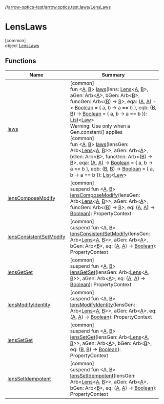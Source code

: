 //[arrow-optics-test](../../../index.md)/[arrow.optics.test.laws](../index.md)/[LensLaws](index.md)

# LensLaws

[common]\
object [LensLaws](index.md)

## Functions

| Name | Summary |
|---|---|
| [laws](laws.md) | [common]<br>fun &lt;[A](laws.md), [B](laws.md)&gt; [laws](laws.md)(lens: [Lens](../../../../arrow-annotations/arrow.optics/-lens/index.md)&lt;[A](laws.md), [B](laws.md)&gt;, aGen: Arb&lt;[A](laws.md)&gt;, bGen: Arb&lt;[B](laws.md)&gt;, funcGen: Arb&lt;([B](laws.md)) -&gt; [B](laws.md)&gt;, eqa: ([A](laws.md), [A](laws.md)) -&gt; [Boolean](https://kotlinlang.org/api/latest/jvm/stdlib/kotlin/-boolean/index.html) = { a, b -&gt; a == b }, eqb: ([B](laws.md), [B](laws.md)) -&gt; [Boolean](https://kotlinlang.org/api/latest/jvm/stdlib/kotlin/-boolean/index.html) = { a, b -&gt; a == b }): [List](https://kotlinlang.org/api/latest/jvm/stdlib/kotlin.collections/-list/index.html)&lt;[Law](../../../../arrow-core-test/arrow-core-test/arrow.core.test.laws/-law/index.md)&gt;<br>Warning: Use only when a Gen.constant() applies<br>[common]<br>fun &lt;[A](laws.md), [B](laws.md)&gt; [laws](laws.md)(lensGen: Arb&lt;[Lens](../../../../arrow-annotations/arrow.optics/-lens/index.md)&lt;[A](laws.md), [B](laws.md)&gt;&gt;, aGen: Arb&lt;[A](laws.md)&gt;, bGen: Arb&lt;[B](laws.md)&gt;, funcGen: Arb&lt;([B](laws.md)) -&gt; [B](laws.md)&gt;, eqa: ([A](laws.md), [A](laws.md)) -&gt; [Boolean](https://kotlinlang.org/api/latest/jvm/stdlib/kotlin/-boolean/index.html) = { a, b -&gt; a == b }, eqb: ([B](laws.md), [B](laws.md)) -&gt; [Boolean](https://kotlinlang.org/api/latest/jvm/stdlib/kotlin/-boolean/index.html) = { a, b -&gt; a == b }): [List](https://kotlinlang.org/api/latest/jvm/stdlib/kotlin.collections/-list/index.html)&lt;[Law](../../../../arrow-core-test/arrow-core-test/arrow.core.test.laws/-law/index.md)&gt; |
| [lensComposeModify](lens-compose-modify.md) | [common]<br>suspend fun &lt;[A](lens-compose-modify.md), [B](lens-compose-modify.md)&gt; [lensComposeModify](lens-compose-modify.md)(lensGen: Arb&lt;[Lens](../../../../arrow-annotations/arrow.optics/-lens/index.md)&lt;[A](lens-compose-modify.md), [B](lens-compose-modify.md)&gt;&gt;, aGen: Arb&lt;[A](lens-compose-modify.md)&gt;, funcGen: Arb&lt;([B](lens-compose-modify.md)) -&gt; [B](lens-compose-modify.md)&gt;, eq: ([A](lens-compose-modify.md), [A](lens-compose-modify.md)) -&gt; [Boolean](https://kotlinlang.org/api/latest/jvm/stdlib/kotlin/-boolean/index.html)): PropertyContext |
| [lensConsistentSetModify](lens-consistent-set-modify.md) | [common]<br>suspend fun &lt;[A](lens-consistent-set-modify.md), [B](lens-consistent-set-modify.md)&gt; [lensConsistentSetModify](lens-consistent-set-modify.md)(lensGen: Arb&lt;[Lens](../../../../arrow-annotations/arrow.optics/-lens/index.md)&lt;[A](lens-consistent-set-modify.md), [B](lens-consistent-set-modify.md)&gt;&gt;, aGen: Arb&lt;[A](lens-consistent-set-modify.md)&gt;, bGen: Arb&lt;[B](lens-consistent-set-modify.md)&gt;, eq: ([A](lens-consistent-set-modify.md), [A](lens-consistent-set-modify.md)) -&gt; [Boolean](https://kotlinlang.org/api/latest/jvm/stdlib/kotlin/-boolean/index.html)): PropertyContext |
| [lensGetSet](lens-get-set.md) | [common]<br>suspend fun &lt;[A](lens-get-set.md), [B](lens-get-set.md)&gt; [lensGetSet](lens-get-set.md)(lensGen: Arb&lt;[Lens](../../../../arrow-annotations/arrow.optics/-lens/index.md)&lt;[A](lens-get-set.md), [B](lens-get-set.md)&gt;&gt;, aGen: Arb&lt;[A](lens-get-set.md)&gt;, eq: ([A](lens-get-set.md), [A](lens-get-set.md)) -&gt; [Boolean](https://kotlinlang.org/api/latest/jvm/stdlib/kotlin/-boolean/index.html)): PropertyContext |
| [lensModifyIdentity](lens-modify-identity.md) | [common]<br>suspend fun &lt;[A](lens-modify-identity.md), [B](lens-modify-identity.md)&gt; [lensModifyIdentity](lens-modify-identity.md)(lensGen: Arb&lt;[Lens](../../../../arrow-annotations/arrow.optics/-lens/index.md)&lt;[A](lens-modify-identity.md), [B](lens-modify-identity.md)&gt;&gt;, aGen: Arb&lt;[A](lens-modify-identity.md)&gt;, eq: ([A](lens-modify-identity.md), [A](lens-modify-identity.md)) -&gt; [Boolean](https://kotlinlang.org/api/latest/jvm/stdlib/kotlin/-boolean/index.html)): PropertyContext |
| [lensSetGet](lens-set-get.md) | [common]<br>suspend fun &lt;[A](lens-set-get.md), [B](lens-set-get.md)&gt; [lensSetGet](lens-set-get.md)(lensGen: Arb&lt;[Lens](../../../../arrow-annotations/arrow.optics/-lens/index.md)&lt;[A](lens-set-get.md), [B](lens-set-get.md)&gt;&gt;, aGen: Arb&lt;[A](lens-set-get.md)&gt;, bGen: Arb&lt;[B](lens-set-get.md)&gt;, eq: ([B](lens-set-get.md), [B](lens-set-get.md)) -&gt; [Boolean](https://kotlinlang.org/api/latest/jvm/stdlib/kotlin/-boolean/index.html)): PropertyContext |
| [lensSetIdempotent](lens-set-idempotent.md) | [common]<br>suspend fun &lt;[A](lens-set-idempotent.md), [B](lens-set-idempotent.md)&gt; [lensSetIdempotent](lens-set-idempotent.md)(lensGen: Arb&lt;[Lens](../../../../arrow-annotations/arrow.optics/-lens/index.md)&lt;[A](lens-set-idempotent.md), [B](lens-set-idempotent.md)&gt;&gt;, aGen: Arb&lt;[A](lens-set-idempotent.md)&gt;, bGen: Arb&lt;[B](lens-set-idempotent.md)&gt;, eq: ([A](lens-set-idempotent.md), [A](lens-set-idempotent.md)) -&gt; [Boolean](https://kotlinlang.org/api/latest/jvm/stdlib/kotlin/-boolean/index.html)): PropertyContext |

